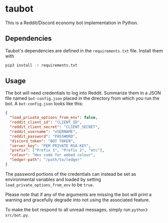 # taubot

This is a Reddit/Discord economy bot implementation in Python.

## Dependencies

Taubot's dependencies are defined in the `requirements.txt` file. Install them with

```bash
pip3 install -r requirements.txt
```

## Usage

The bot will need credentials to log into Reddit. Summarize them in a JSON file named `bot-config.json` placed in the directory from which you run the bot. A `bot-config.json` looks like this:

```json
{
  "load_private_options_from_env": false,
  "reddit_client_id": "CLIENT_ID",
  "reddit_client_secret": "CLIENT_SECRET",
  "reddit_username": "USERNAME",
  "reddit_password": "PASSWORD",
  "discord_token": "BOT TOKEN",
  "server_key": "PEM PRIVATE RSA KEY",
  "prefix": ["Prefix 1", "Prefix 2", "etc"],
  "colour": "Hex code for embed colour",
  "ledger-path": "/path/to/ledger"
}
```
The password portions of the credentials can instead be set as environmental variables and loaded by setting `load_private_options_from_env` to be `true`.

Please note that if any of the arguments are missing the bot will print a warning and gracefully degrade into not using the
associated feature.

To make the bot respond to all unread messages, simply run `python3 src/bot.py`.
